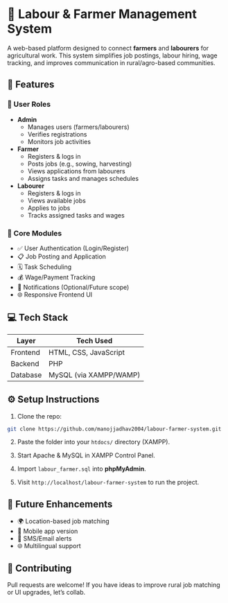 # 🌾 Labour & Farmer Management System

A web-based platform designed to connect **farmers** and **labourers** for agricultural work. This system simplifies job postings, labour hiring, wage tracking, and improves communication in rural/agro-based communities.

## 🚀 Features

### 👤 User Roles
- **Admin**
  - Manages users (farmers/labourers)
  - Verifies registrations
  - Monitors job activities
- **Farmer**
  - Registers & logs in
  - Posts jobs (e.g., sowing, harvesting)
  - Views applications from labourers
  - Assigns tasks and manages schedules
- **Labourer**
  - Registers & logs in
  - Views available jobs
  - Applies to jobs
  - Tracks assigned tasks and wages

### 📲 Core Modules
- ✅ User Authentication (Login/Register)
- 📋 Job Posting and Application
- 🗓️ Task Scheduling
- 💰 Wage/Payment Tracking
- 🔔 Notifications (Optional/Future scope)
- 🌐 Responsive Frontend UI

## 💻 Tech Stack

| Layer        | Tech Used            |
|--------------|----------------------|
| Frontend     | HTML, CSS, JavaScript |
| Backend      | PHP                  |
| Database     | MySQL (via XAMPP/WAMP) |




## ⚙️ Setup Instructions

1. Clone the repo:
```bash
git clone https://github.com/manojjadhav2004/labour-farmer-system.git
````

2. Paste the folder into your `htdocs/` directory (XAMPP).

3. Start Apache & MySQL in XAMPP Control Panel.

4. Import `labour_farmer.sql` into **phpMyAdmin**.

5. Visit `http://localhost/labour-farmer-system` to run the project.

## 🧠 Future Enhancements

* 🌍 Location-based job matching
* 📱 Mobile app version
* 📨 SMS/Email alerts
* 🌐 Multilingual support

## 🤝 Contributing

Pull requests are welcome! If you have ideas to improve rural job matching or UI upgrades, let’s collab.




